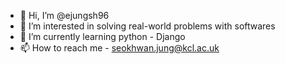- 👋 Hi, I’m @ejungsh96
- 👀 I’m interested in solving real-world problems with softwares
- 🌱 I’m currently learning python - Django
- 📫 How to reach me - seokhwan.jung@kcl.ac.uk

<!---
ejungsh96/ejungsh96 is a ✨ special ✨ repository because its `README.md` (this file) appears on your GitHub profile.
You can click the Preview link to take a look at your changes.
--->
